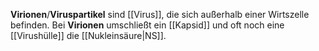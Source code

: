 **Virionen**/**Viruspartikel** sind [[Virus]], die sich außerhalb einer Wirtszelle befinden. Bei **Virionen** umschließt ein [[Kapsid]] und oft noch eine [[Virushülle]] die [[Nukleinsäure|NS]].